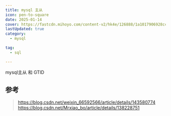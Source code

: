 ```yaml
---
title: mysql 主从
icon: pen-to-square
date: 2025-01-14
cover: https://fastcdn.mihoyo.com/content-v2/hk4e/126888/1a1017906928ccf282455abd007ab356_8943004632492912906.png
lastUpdated: true
category:
  - mysql

tag:
  - sql

---
```


mysql主从 和 GTID 
<!-- more -->

## 参考
> https://blog.csdn.net/weixin_66592566/article/details/143580774
> https://blog.csdn.net/Mrxiao_bo/article/details/138228751